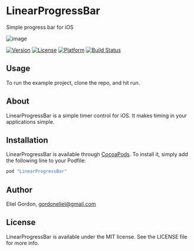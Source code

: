 # LinearProgressBar
Simple progress bar for iOS

![image](https://github.com/gordoneliel/LinearProgressBar/blob/develop/Promotional_images/Hero3.png)
<!--[![CI Status](http://img.shields.io/travis/gordoneliel/LinearProgressBar.svg?style=flat)](https://travis-ci.org/gordoneliel/LinearProgressBar)-->
[![Version](https://img.shields.io/cocoapods/v/LinearProgressBar.svg?style=flat)](http://cocoapods.org/pods/LinearProgressBar)
[![License](https://img.shields.io/cocoapods/l/LinearProgressBar.svg?style=flat)](http://cocoapods.org/pods/LinearProgressBar)
[![Platform](https://img.shields.io/cocoapods/p/LinearProgressBar.svg?style=flat)](http://cocoapods.org/pods/LinearProgressBar)
[![Build Status](https://travis-ci.org/gordoneliel/LinearProgressBar.svg?branch=master)](https://travis-ci.org/gordoneliel/LinearProgressBar)

## Usage

To run the example project, clone the repo, and hit run.

## About

LinearProgressBar is a simple timer control for iOS. It makes timing in your applications simple.

## Installation

LinearProgressBar is available through [CocoaPods](http://cocoapods.org). To install
it, simply add the following line to your Podfile:

```ruby
pod "LinearProgressBar"
```

## Author

Eliel Gordon, gordoneliel@gmail.com

## License

LinearProgressBar is available under the MIT license. See the LICENSE file for more info.
